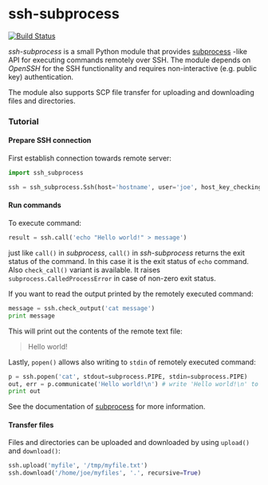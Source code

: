 
# ssh-subprocess

[![Build Status](https://travis-ci.org/tsaarni/ssh-subprocess.svg?branch=master)](https://travis-ci.org/tsaarni/ssh-subprocess)

*ssh-subprocess* is a small Python module that provides
[subprocess](https://docs.python.org/2/library/subprocess.html) -like
API for executing commands remotely over SSH.  The module depends on
*OpenSSH* for the SSH functionality and requires non-interactive 
(e.g. public key) authentication. 

The module also supports SCP file transfer for uploading and
downloading files and directories.


### Tutorial


#### Prepare SSH connection

First establish connection towards remote server:

```python
import ssh_subprocess

ssh = ssh_subprocess.Ssh(host='hostname', user='joe', host_key_checking='no')
```


#### Run commands

To execute command:

```python
result = ssh.call('echo "Hello world!" > message')
```

just like `call()` in *subprocess*, `call()` in *ssh-subprocess*
returns the exit status of the command.  In this case it is the exit
status of `echo` command.  Also `check_call()` variant is
available. It raises `subprocess.CalledProcessError` in case of
non-zero exit status.

If you want to read the output printed by the remotely executed
command:

```python
message = ssh.check_output('cat message')
print message
```

This will print out the contents of the remote text file:

> Hello world!

Lastly, `popen()` allows also writing to `stdin` of remotely executed
command:

```python
p = ssh.popen('cat', stdout=subprocess.PIPE, stdin=subprocess.PIPE)
out, err = p.communicate('Hello world!\n') # write 'Hello world!\n' to stdin of 'cat'
print out
```

See the documentation of
[subprocess](https://docs.python.org/2/library/subprocess.html) for
more information.


#### Transfer files

Files and directories can be uploaded and downloaded by using `upload()`
and `download()`:

```python
ssh.upload('myfile', '/tmp/myfile.txt')
ssh.download('/home/joe/myfiles', '.', recursive=True)
```

